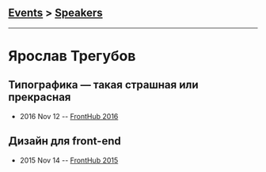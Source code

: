 ## [Events](../README.md) > [Speakers](../speakers.md)
---

# Ярослав Трегубов

## Типографика — такая страшная или прекрасная
- 2016 Nov 12 -- [FrontHub 2016](https://www.youtube.com/watch?v=27bnYvQruAM)    
## Дизайн для front-end
- 2015 Nov 14 -- [FrontHub 2015](https://www.youtube.com/watch?v=v5rnTb99TDw)    
